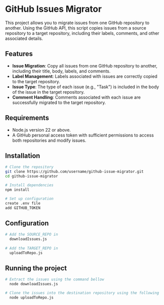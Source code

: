 # GitHub Issues Migrator

This project allows you to migrate issues from one GitHub repository to another. Using the GitHub API, this script copies issues from a source repository to a target repository, including their labels, comments, and other associated details.

## Features

- **Issue Migration**: Copy all issues from one GitHub repository to another, including their title, body, labels, and comments.
- **Label Management**: Labels associated with issues are correctly copied to the target repository.
- **Issue Type**: The type of each issue (e.g., "Task") is included in the body of the issue in the target repository.
- **Comment Handling**: Comments associated with each issue are successfully migrated to the target repository.

## Requirements

- Node.js version 22 or above.
- A GitHub personal access token with sufficient permissions to access both repositories and modify issues.

## Installation

  ```bash
# Clone the repository
  git clone https://github.com/username/github-issue-migrator.git
  cd github-issue-migrator

# Install dependencies 
  npm install

# Set up configuration
  create .env file
  add GITHUB_TOKEN
```

## Configuration

  ```bash
  # Add the SOURCE_REPO in
    downloadIssues.js
    
  # Add the TARGET_REPO in
    uploadToRepo.js
  ```

## Running the project 

  ```bash
  # Extract the issues using the command bellow
    node downloadIssues.js
  
  # Clone the issues into the destination repository using the following command
    node uploadToRepo.js
  ```
